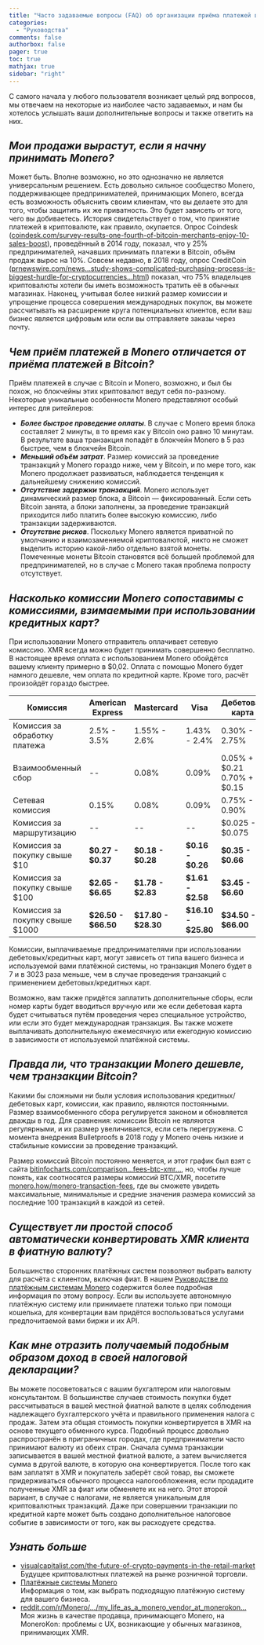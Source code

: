 ```yaml
---
title: "Часто задаваемые вопросы (FAQ) об организации приёма платежей в Monero"
categories:
  - "Руководства"
comments: false
authorbox: false
pager: true
toc: true
mathjax: true
sidebar: "right"
---
```


С самого начала у любого пользователя возникает целый ряд вопросов, мы отвечаем на некоторые из наиболее часто задаваемых, и нам бы хотелось услышать ваши дополнительные вопросы и также ответить на них.

## _Мои продажи вырастут, если я начну принимать Monero?_

Может быть. Вполне возможно, но это однозначно не является универсальным решением. Есть довольно сильное сообщество Monero, поддерживающее предпринимателей, принимающих Monero, всегда есть возможность объяснить своим клиентам, что вы делаете это для того, чтобы защитить их же приватность. Это будет зависеть от того, чего вы добиваетесь. История свидетельствует о том, что принятие платежей в криптовалюте, как правило, окупается. Опрос Coindesk ([coindesk.com/survey-results-one-fourth-of-bitcoin-merchants-enjoy-10-sales-boost](https://www.coindesk.com/survey-results-one-fourth-of-bitcoin-merchants-enjoy-10-sales-boost)), проведённый в 2014 году, показал, что у 25% предпринимателей, начавших принимать платежи в Bitcoin, объём продаж вырос на 10%. Совсем недавно, в 2018 году, опрос CreditCoin ([prnewswire.com/news…study-shows-complicated-purchasing-process-is-biggest-hurdle-for-cryptocurrencies…html](https://www.prnewswire.com/news-releases/new-study-shows-complicated-purchasing-process-is-biggest-hurdle-for-cryptocurrencies-300674527.html)) показал, что 75% владельцев криптовалюты хотели бы иметь возможность тратить её в обычных магазинах. Наконец, учитывая более низкий размер комиссии и упрощение процесса совершения международных покупок, вы можете рассчитывать на расширение круга потенциальных клиентов, если ваш бизнес является цифровым или если вы отправляете заказы через почту.

## _Чем приём платежей в Monero отличается от приёма платежей в Bitcoin?_

Приём платежей в случае с Bitcoin и Monero, возможно, и был бы похож, но блокчейны этих криптовалют ведут себя по-разному. Некоторые уникальные особенности Monero представляют особый интерес для ритейлеров:
- _**Более быстрое проведение оплаты**_. В случае с Monero время блока составляет 2 минуты, в то время как у Bitcoin оно равно 10 минутам. В результате ваша транзакция попадёт в блокчейн Monero в 5 раз быстрее, чем в блокчейн Bitcoin.
- _**Меньший объём затрат**_. Размер комиссий за проведение транзакций у Monero гораздо ниже, чем у Bitcoin, и по мере того, как Monero продолжает развиваться, наблюдается тенденция к дальнейшему снижению комиссий.
- _**Отсутствие задержки транзакций**_. Monero использует динамический размер блока, а Bitcoin — фиксированный. Если сеть Bitcoin занята, а блоки заполнены, за проведение транзакций приходится либо платить более высокую комиссию, либо транзакции задерживаются.
- _**Отсутствие рисков**_. Поскольку Monero является приватной по умолчанию и взаимозаменяемой криптовалютой, никто не сможет выделить историю какой-либо отдельно взятой монеты. Помеченные монеты Bitcoin становятся всё большей проблемой для предпринимателей, но в случае с Monero такая проблема попросту отсутствует.

## _Насколько комиссии Monero сопоставимы с комиссиями, взимаемыми при использовании кредитных карт?_

При использовании Monero отправитель оплачивает сетевую комиссию. XMR всегда можно будет принимать совершенно бесплатно. В настоящее время оплата с использованием Monero обойдётся вашему клиенту примерно в $0,02. Оплата с помощью Monero будет намного дешевле, чем оплата по кредитной карте. Кроме того, расчёт произойдёт гораздо быстрее.

| Комиссия | American Express | Mastercard | Visa | Дебетовая карта |
|--|--|--|--|--|
| Комиссия за обработку платежа | 2.5% - 3.5% | 1.55% - 2.6% | 1.43% - 2.4% | 0.30% - 2.75% |
| Взаимообменный сбор | -- | 0.08% | 0.09% | 0.05% + $0.21 0.70% + $0.15 |
| Сетевая комиссия | 0.15% | 0.08% | 0.09% | 0.75% - 0.90% |
| Комиссия за маршрутизацию | -- | -- | -- | $0.025 - $0.075 |
| Комиссия за покупку свыше $10 | **$0.27 - $0.37** | **$0.18 - $0.28** | **$0.16 - $0.26** | **$0.35 - $0.66** |
| Комиссия за покупку свыше $100 | **$2.65 - $6.65** | **$1.78 - $2.83** | **$1.61 - $2.58** | **$3.45 - $6.60** |
| Комиссия за покупку свыше $1000 | **$26.50 - $66.50** | **$17.80 - $28.30** | **$16.10 - $25.80** | **$34.50 - $66.00** |

Комиссии, выплачиваемые предпринимателями при использовании дебетовых/кредитных карт, могут зависеть от типа вашего бизнеса и используемой вами платёжной системы, но транзакция Monero будет в 7 и в 3023 раза меньше, чем в случае проведения транзакций с применением дебетовых/кредитных карт.

Возможно, вам также придётся заплатить дополнительные сборы, если номер карты будет вводиться вручную или же если дебетовая карта будет считываться путём проведения через специальное устройство, или если это будет международная транзакция. Вы также можете выплачивать дополнительную ежемесячную или ежегодную комиссию в зависимости от используемой платёжной системы.

## _Правда ли, что транзакции Monero дешевле, чем транзакции Bitcoin?_

Какими бы сложными ни были условия использования кредитных/дебетовых карт, комиссии, как правило, являются постоянными. Размер взаимообменного сбора регулируется законом и обновляется дважды в год. Для сравнения: комиссии Bitcoin не являются регулярными, и их размер увеличивается, если сеть перегружена. С момента внедрения Bulletproofs в 2018 году у Monero очень низкие и стабильные комиссии за проведение транзакций.

Размер комиссий Bitcoin постоянно меняется, и этот график был взят с сайта [bitinfocharts.com/comparison…fees-btc-xmr…](https://bitinfocharts.com/comparison/transactionfees-btc-xmr-sma7.html#1y), но, чтобы лучше понять, как соотносятся размеры комиссий BTC/XMR, посетите [monero.how/monero-transaction-fees](https://www.monero.how/monero-transaction-fees), где вы сможете увидеть максимальные, минимальные и средние значения размера комиссий за последние 100 транзакций в каждой из сетей.

## _Существует ли простой способ автоматически конвертировать XMR клиента в фиатную валюту?_

Большинство сторонних платёжных систем позволяют выбрать валюту для расчёта с клиентом, включая фиат. В нашем [Руководстве по платёжным системам Monero](https://www.monerooutreach.org/merchants/monero-payment-processor-guide.html) содержится более подробная информация по этому вопросу. Если вы используете автономную платёжную систему или принимаете платежи только при помощи кошелька, для конвертации вам придётся воспользоваться услугами предпочитаемой вами биржи и их API.

## _Как мне отразить получаемый подобным образом доход в своей налоговой декларации?_

Вы можете посоветоваться с вашим бухгалтером или налоговым консультантом. В большинстве случаев стоимость покупки будет рассчитываться в вашей местной фиатной валюте в целях соблюдения надлежащего бухгалтерского учёта и правильного применения налога с продаж. Затем эта общая стоимость покупки конвертируется в XMR на основе текущего обменного курса. Подобный процесс довольно распространён в приграничных городах, где предприниматели часто принимают валюту из обеих стран. Сначала сумма транзакции записывается в вашей местной фиатной валюте, а затем вычисляется сумма в другой валюте, в которую она конвертируется. После того как вам заплатят в XMR и покупатель заберёт свой товар, вы сможете придерживаться обычного процесса налогообложения, если продадите полученные XMR за фиат или обменяете их на него. Этот второй вариант, в случае с налогами, не является уникальным для криптовалютных транзакций. Даже при совершении транзакции по кредитной карте может быть создано дополнительное налоговое событие в зависимости от того, как вы расходуете средства.

## _Узнать больше_
- [visualcapitalist.com/the-future-of-crypto-payments-in-the-retail-market](https://www.visualcapitalist.com/the-future-of-crypto-payments-in-the-retail-market/)  
    Будущее криптовалютных платежей на рынке розничной торговли.
- [Платёжные системы Monero](https://www.monerooutreach.org/merchants/monero-payment-processor-guide.html)  
    Информация о том, как выбрать подходящую платёжную систему для вашего бизнеса.
- [reddit.com/r/Monero/…/my_life_as_a_monero_vendor_at_monerokon…](https://www.reddit.com/r/Monero/comments/c5f02g/my_life_as_a_monero_vendor_at_monerokon_or_ux/)  
    Моя жизнь в качестве продавца, принимающего Monero, на MoneroKon: проблемы с UX, возникающие у обычных магазинов, принимающих XMR.
